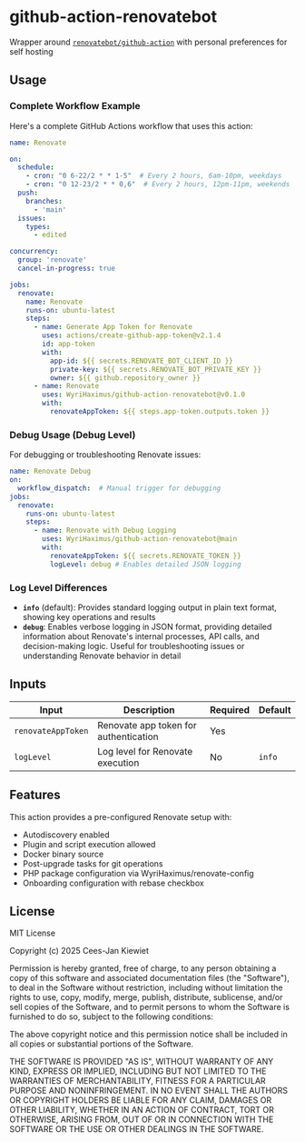 # github-action-renovatebot

Wrapper around [`renovatebot/github-action`](https://github.com/renovatebot/github-action) with personal preferences for self hosting

## Usage

### Complete Workflow Example

Here's a complete GitHub Actions workflow that uses this action:

```yaml
name: Renovate

on:
  schedule:
    - cron: "0 6-22/2 * * 1-5"  # Every 2 hours, 6am-10pm, weekdays
    - cron: "0 12-23/2 * * 0,6"  # Every 2 hours, 12pm-11pm, weekends
  push:
    branches:
      - 'main'
  issues:
    types:
      - edited

concurrency:
  group: 'renovate'
  cancel-in-progress: true

jobs:
  renovate:
    name: Renovate
    runs-on: ubuntu-latest
    steps:
      - name: Generate App Token for Renovate
        uses: actions/create-github-app-token@v2.1.4
        id: app-token
        with:
          app-id: ${{ secrets.RENOVATE_BOT_CLIENT_ID }}
          private-key: ${{ secrets.RENOVATE_BOT_PRIVATE_KEY }}
          owner: ${{ github.repository_owner }}
      - name: Renovate
        uses: WyriHaximus/github-action-renovatebot@v0.1.0
        with:
          renovateAppToken: ${{ steps.app-token.outputs.token }}
```

### Debug Usage (Debug Level)

For debugging or troubleshooting Renovate issues:

```yaml
name: Renovate Debug
on:
  workflow_dispatch:  # Manual trigger for debugging
jobs:
  renovate:
    runs-on: ubuntu-latest
    steps:
      - name: Renovate with Debug Logging
        uses: WyriHaximus/github-action-renovatebot@main
        with:
          renovateAppToken: ${{ secrets.RENOVATE_TOKEN }}
          logLevel: debug # Enables detailed JSON logging
```

### Log Level Differences

- **`info`** (default): Provides standard logging output in plain text format, showing key operations and results
- **`debug`**: Enables verbose logging in JSON format, providing detailed information about Renovate's internal processes, API calls, and decision-making logic. Useful for troubleshooting issues or understanding Renovate behavior in detail

## Inputs

| Input | Description | Required | Default |
|-------|-------------|----------|---------|
| `renovateAppToken` | Renovate app token for authentication | Yes | |
| `logLevel` | Log level for Renovate execution | No | `info` |

## Features

This action provides a pre-configured Renovate setup with:

- Autodiscovery enabled
- Plugin and script execution allowed
- Docker binary source
- Post-upgrade tasks for git operations
- PHP package configuration via WyriHaximus/renovate-config
- Onboarding configuration with rebase checkbox

## License

MIT License

Copyright (c) 2025 Cees-Jan Kiewiet

Permission is hereby granted, free of charge, to any person obtaining a copy
of this software and associated documentation files (the "Software"), to deal
in the Software without restriction, including without limitation the rights
to use, copy, modify, merge, publish, distribute, sublicense, and/or sell
copies of the Software, and to permit persons to whom the Software is
furnished to do so, subject to the following conditions:

The above copyright notice and this permission notice shall be included in all
copies or substantial portions of the Software.

THE SOFTWARE IS PROVIDED "AS IS", WITHOUT WARRANTY OF ANY KIND, EXPRESS OR
IMPLIED, INCLUDING BUT NOT LIMITED TO THE WARRANTIES OF MERCHANTABILITY,
FITNESS FOR A PARTICULAR PURPOSE AND NONINFRINGEMENT. IN NO EVENT SHALL THE
AUTHORS OR COPYRIGHT HOLDERS BE LIABLE FOR ANY CLAIM, DAMAGES OR OTHER
LIABILITY, WHETHER IN AN ACTION OF CONTRACT, TORT OR OTHERWISE, ARISING FROM,
OUT OF OR IN CONNECTION WITH THE SOFTWARE OR THE USE OR OTHER DEALINGS IN THE
SOFTWARE.

